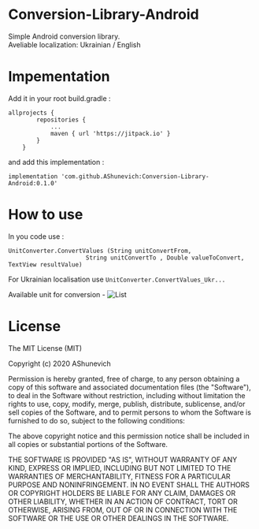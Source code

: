 # Conversion-Library-Android
Simple Android conversion library.   
Aveliable localization: Ukrainian / English

# Impementation
Add it in your root build.gradle :  
```
allprojects {
		repositories {
			...
			maven { url 'https://jitpack.io' }
		}
	}    
```  
and add this implementation :    
```
implementation 'com.github.AShunevich:Conversion-Library-Android:0.1.0'
```
# How to use
In you code use  : 
```
UnitConverter.ConvertValues (String unitConvertFrom, 
                      String unitConvertTo , Double valueToConvert, TextView resultValue)
```
For Ukrainian localisation use ```UnitConverter.ConvertValues_Ukr...```

Available unit for conversion - ![List]("https://github.com/AShunevich/Conversion-Library-Android/blob/master/Units.txt")   
       
# License     
The MIT License (MIT)

Copyright (c) 2020 AShunevich

Permission is hereby granted, free of charge, to any person obtaining a copy
of this software and associated documentation files (the "Software"), to deal
in the Software without restriction, including without limitation the rights
to use, copy, modify, merge, publish, distribute, sublicense, and/or sell
copies of the Software, and to permit persons to whom the Software is
furnished to do so, subject to the following conditions:

The above copyright notice and this permission notice shall be included in all
copies or substantial portions of the Software.

THE SOFTWARE IS PROVIDED "AS IS", WITHOUT WARRANTY OF ANY KIND, EXPRESS OR
IMPLIED, INCLUDING BUT NOT LIMITED TO THE WARRANTIES OF MERCHANTABILITY,
FITNESS FOR A PARTICULAR PURPOSE AND NONINFRINGEMENT. IN NO EVENT SHALL THE
AUTHORS OR COPYRIGHT HOLDERS BE LIABLE FOR ANY CLAIM, DAMAGES OR OTHER
LIABILITY, WHETHER IN AN ACTION OF CONTRACT, TORT OR OTHERWISE, ARISING FROM,
OUT OF OR IN CONNECTION WITH THE SOFTWARE OR THE USE OR OTHER DEALINGS IN THE
SOFTWARE.

